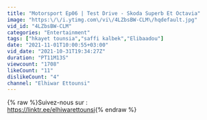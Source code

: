 ```yaml
---
title: "Motorsport Ep06 | Test Drive - Skoda Superb Et Octavia"
image: "https:\/\/i.ytimg.com\/vi\/4LZbsBW-CLM\/hqdefault.jpg"
vid_id: "4LZbsBW-CLM"
categories: "Entertainment"
tags: ["hkayet tounsia","saffi kalbek","Elibaadou"]
date: "2021-11-01T10:00:55+03:00"
vid_date: "2021-10-31T19:34:27Z"
duration: "PT11M13S"
viewcount: "1708"
likeCount: "11"
dislikeCount: "4"
channel: "Elhiwar Ettounsi"
---
```

{% raw %}Suivez-nous sur : <br /><a rel="nofollow" target="blank" href="https://linktr.ee/elhiwarettounsi">https://linktr.ee/elhiwarettounsi</a>{% endraw %}
